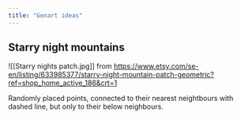```yaml
---
title: "Genart ideas"
---
```


## Starry night mountains

![[Starry nights patch.jpg]]
from https://www.etsy.com/se-en/listing/633985377/starry-night-mountain-patch-geometric?ref=shop_home_active_186&crt=1

Randomly placed points, connected to their nearest neightbours with dashed line, but only to their below neighbours. 

